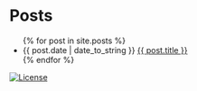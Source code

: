 # Posts

<ul>
  {% for post in site.posts %}
    <li>
       {{ post.date | date_to_string }} <a href="{{ post.url }}" title="{{ post.title }}">{{ post.title }}</a>
    </li>
  {% endfor %}
</ul>

[![License](https://img.shields.io/badge/CC--BY--SA-4.0-EF9421.svg?style=for-the-badge&logo=creativecommons)](http://creativecommons.org/licenses/by-sa/4.0/)